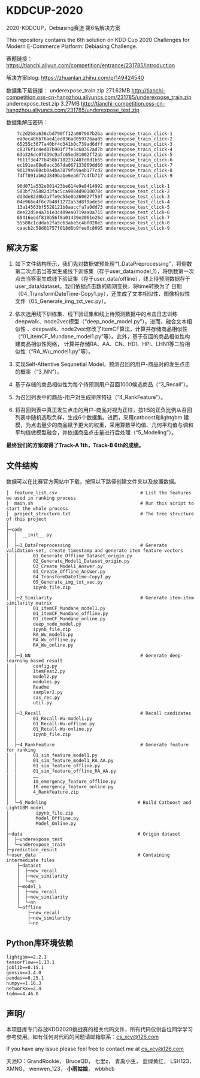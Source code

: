 # KDDCUP-2020
2020-KDDCUP，Debiasing赛道 第6名解决方案

This repository contains the 6th solution on KDD Cup 2020 Challenges for Modern E-Commerce Platform: Debiasing Challenge.

赛题链接：https://tianchi.aliyun.com/competition/entrance/231785/introduction

解决方案blog: https://zhuanlan.zhihu.com/p/149424540

数据集下载链接：
underexpose_train.zip	271.62MB	http://tianchi-competition.oss-cn-hangzhou.aliyuncs.com/231785/underexpose_train.zip
underexpose_test.zip	3.27MB	   http://tianchi-competition.oss-cn-hangzhou.aliyuncs.com/231785/underexpose_test.zip

数据集解压密码：

        7c2d2b8a636cbd790ff12a007907b2ba underexpose_train_click-1
        ea0ec486b76ae41ed836a8059726aa85 underexpose_train_click-2
        65255c3677a40bf4d341b0c739ad6dff underexpose_train_click-3
        c8376f1c4ed07b901f7fe5c60362ad7b underexpose_train_click-4
        63b326dc07d39c9afc65ed81002ff2ab underexpose_train_click-5
        f611f3e477b458b718223248fd0d1b55 underexpose_train_click-6
        ec191ea68e0acc367da067133869dd60 underexpose_train_click-7
        90129a980cb0a4ba3879fb9a4b177cd2 underexpose_train_click-8
        f4ff091ab62d849ba1e6ea6f7c4fb717 underexpose_train_click-9

        96d071a532e801423be614e9e8414992 underexpose_test_click-1
        503bf7a5882d3fac5ca9884d9010078c underexpose_test_click-2
        dd3de82d0b3a7fe9c55e0b260027f50f underexpose_test_click-3
        04e966e4f6c7b48f1272a53d8f9ade5d underexpose_test_click-4
        13a14563bf5528121b8aaccfa7a0dd73 underexpose_test_click-5
        dee22d5e4a7b1e3c409ea0719aa0a715 underexpose_test_click-6
        69416eedf810b56f8a01439e2061e26d underexpose_test_click-7
        55588c1cddab2fa5c63abe5c4bf020e5 underexpose_test_click-8
        caacb2c58d01757f018d6b9fee0c8095 underexpose_test_click-9



## 解决方案
1. 如下文件结构所示，我们先对数据做预处理“1_DataPreprocessing”，将倒数第二次点击当答案生成线下训练集（存于user_data/model_1），将倒数第一次
点击当答案生成线下验证集（存于user_data/offline），线上待预测数据存于user_data/dataset。我们依据点击数的周期变换，将time转换为了
日期（04_TransformDateTime-Copy1.py），还生成了文本相似性、图像相似性文件（05_Generate_img_txt_vec.py）。

2. 依次选用线下训练集、线下验证集和线上待预测数据中的点击日志训练deepwalk、node2vec模型（“deep_node_model.py”）。进而，融合文本相似性
、deepwalk、node2vec修改了ItemCF算法，计算并存储商品相似性（“01_itemCF_Mundane_model1.py”等）。此外，基于召回的商品相似性构建商品相似性网络，
计算并存储RA、AA、CN、HDI、HPI、LHN1等二阶相似性（“RA_Wu_model1.py”等）。

3. 实现Self-Attentive Sequnetial Model，预测召回的用户-商品对的发生点击的概率（“3_NN”）。

4. 基于存储的商品相似性为每个待预测用户召回1000候选商品（“3_Recall”）。
5. 为召回列表中的商品-用户对生成排序特征（“4_RankFeature”）。

6. 将召回列表中真正发生点击的用户-商品对视为正样，按1:5的正负比例从召回列表中随机选取负样，生成6个数据集。进而，采用catboost和lightgbm
建模，为点击量少的商品赋予更大的权重，采用算数平均值、几何平均值与调和平均值做模型融合，并依据商品点击量进行后处理（“5_Modeling”）。

**最终我们的方案取得了Track-A 1th，Track-B 6th的成绩。**


## 文件结构
数据可以在比赛官方网站中下载，按照以下路径创建文件夹以及放置数据。

    │  feature_list.csv                               # List the features we used in ranking process
    │  main.sh                                        # Run this script to start the whole process
    │  project_structure.txt                          # The tree structure of this project
    │  
    ├─code
    │  │  __init__.py
    │  │  
    │  ├─1_DataPreprocessing                          # Generate validation-set, create timestamp and generate item feature vectors
    │  │      01_Generate_Offline_Dataset_origin.py   
    │  │      02_Generate_Model1_Dataset_origin.py
    │  │      03_Create_Model1_Answer.py
    │  │      03_Create_Offline_Answer.py
    │  │      04_TransformDateTime-Copy1.py
    │  │      05_Generate_img_txt_vec.py
    │  │      ipynb_file.zip
    │  │      
    │  ├─2_Similarity                                 # Generate item-item similarity matrix 
    │  │      01_itemCF_Mundane_model1.py
    │  │      01_itemCF_Mundane_offline.py
    │  │      01_itemCF_Mundane_online.py
    │  │      deep_node_model.py
    │  │      ipynb_file.zip
    │  │      RA_Wu_model1.py
    │  │      RA_Wu_offline.py
    │  │      RA_Wu_online.py
    │  │      
    │  ├─3_NN                                         # Generate deep-learning based result
    │  │      config.py
    │  │      ItemFeat2.py
    │  │      model2.py
    │  │      modules.py
    │  │      Readme
    │  │      sampler2.py
    │  │      sas_rec.py
    │  │      util.py
    │  │      
    │  ├─3_Recall                                     # Recall candidates
    │  │      01_Recall-Wu-model1.py
    │  │      01_Recall-Wu-offline.py
    │  │      01_Recall-Wu-online.py
    │  │      ipynb_file.zip
    │  │      
    │  ├─4_RankFeature                                # Generate feature for ranking
    │  │      01_sim_feature_model1.py
    │  │      01_sim_feature_model1_RA_AA.py
    │  │      01_sim_feature_offline.py
    │  │      01_sim_feature_offline_RA_AA.py
    |  |      ……
    │  │      10_emergency_feature_offline.py
    │  │      10_emergency_feature_online.py
    │  │      4_RankFeature.zip
    │  │      
    │  └─5_Modeling                                  # Build Catboost and LightGBM model
    │          ipynb_file.zip
    │          Model_Offline.py
    │          Model_Online.py
    │          
    ├─data                                           # Origin dataset
    │  ├─underexpose_test
    │  └─underexpose_train
    ├─prediction_result
    └─user_data                                      # Containing intermediate files
        ├─dataset
        │  ├─new_recall
        │  ├─new_similarity
        │  └─nn
        ├─model_1
        │  ├─new_recall
        │  ├─new_similarity
        │  └─nn
        └─offline
            ├─new_recall
            ├─new_similarity
            └─nn
        
## Python库环境依赖
    lightgbm==2.2.1
    tensorflow==1.13.1
    joblib==0.15.1
    gensim==3.4.0
    pandas==0.25.1
    numpy==1.16.3
    networkx==2.4
    tqdm==4.46.0

## 声明/
本项目库专门存放KDD2020挑战赛的相关代码文件，所有代码仅供各位同学学习参考使用。如有任何对代码的问题请邮箱联系：cs_xcy@126.com

If you have any issue please feel free to contact me at cs_xcy@126.com

天池ID：GrandRookie，
BruceQD，
七里z，
青禹小生，
蓝绿黄红，
LSH123，
XMNG，
wenwen_123，
**小雨姑娘**，
wbbhcb

